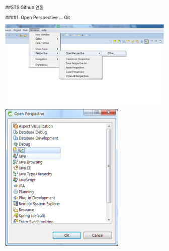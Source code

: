 ##STS Github 연동

####1. Open Perspective  ... Git

![](https://github.com/diffth/spingboot-war/blob/master/readmeImg/g01.png)

![](https://github.com/diffth/spingboot-war/blob/master/readmeImg/g02.png)

